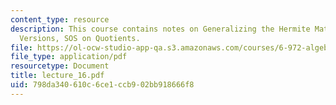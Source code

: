 ```yaml
---
content_type: resource
description: This course contains notes on Generalizing the Hermite Matrix, Parametric
  Versions, SOS on Quotients.
file: https://ol-ocw-studio-app-qa.s3.amazonaws.com/courses/6-972-algebraic-techniques-and-semidefinite-optimization-spring-2006/798da340610c6ce1ccb902bb918666f8_lecture_16.pdf
file_type: application/pdf
resourcetype: Document
title: lecture_16.pdf
uid: 798da340-610c-6ce1-ccb9-02bb918666f8
---
```

